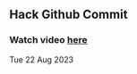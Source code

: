 
 ## Hack Github Commit 
 ### Watch video <a href="https://www.youtube.com">here</a> 
 Tue 22 Aug 2023 

